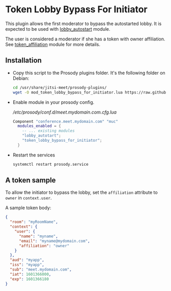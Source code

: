 # Token Lobby Bypass For Initiator

This plugin allows the first moderator to bypass the autostarted lobby. It is
expected to be used with [lobby_autostart](../lobby_autostart) module.

The user is considered a moderator if she has a token with owner affiliation.
See [token_affiliation](../token_affiliation) module for more details.

## Installation

- Copy this script to the Prosody plugins folder. It's the following folder on
  Debian:

  ```bash
  cd /usr/share/jitsi-meet/prosody-plugins/
  wget -O mod_token_lobby_bypass_for_initiator.lua https://raw.githubusercontent.com/jitsi-contrib/prosody-plugins/main/token_lobby_bypass_for_initiator/mod_token_lobby_bypass_for_initiator.lua
  ```

- Enable module in your prosody config.

  _/etc/prosody/conf.d/meet.mydomain.com.cfg.lua_

  ```lua
  Component "conference.meet.mydomain.com" "muc"
    modules_enabled = {
      -- ... existing modules
      "lobby_autotart";
      "token_lobby_bypass_for_initiator";
    }
  ```

- Restart the services

  ```bash
  systemctl restart prosody.service
  ```

## A token sample

To allow the initiator to bypass the lobby, set the `affiliation` attribute to
`owner` in `context.user`.

A sample token body:

```json
{
  "room": "myRoomName",
  "context": {
    "user": {
      "name": "myname",
      "email": "myname@mydomain.com",
      "affiliation": "owner"
    }
  },
  "aud": "myapp",
  "iss": "myapp",
  "sub": "meet.mydomain.com",
  "iat": 1601366000,
  "exp": 1601366180
}
```
